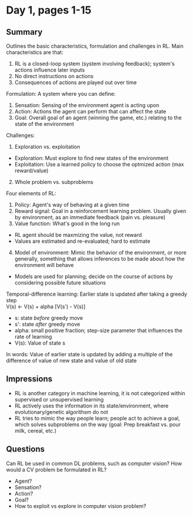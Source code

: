 # Day 1, pages 1-15

## Summary
Outlines the basic characteristics, formulation and challenges in RL.
Main characteristics are that:
1. RL is a closed-loop system (system involving feedback); system's actions influence later inputs
2. No direct instructions on actions
3. Consequences of actions are played out over time

Formulation:
A system where you can define:
1. Sensation: Sensing of the environment agent is acting upon
2. Action: Actions the agent can perform that can affect the state
3. Goal: Overall goal of an agent (winning the game, etc.) relating to the state of the environment

Challenges:
1. Exploration vs. exploitation
  * Exploration: Must explore to find new states of the environment
  * Exploitation: Use a learned policy to choose the optmized action (max reward/value)
2. Whole problem vs. subproblems

Four elements of RL:
1. Policy: Agent's way of behaving at a given time
2. Reward signal: Goal in a reinforcement learning problem. Usually given by environment, as an immediate feedback (pain vs. pleasure)
3. Value function: What's good in the long run
  * RL agent should be maxmizing the value, not reward
  * Values are estimated and re-evaluated; hard to estimate
4. Model of environment: Mimic the behavior of the environment, or more generally, something that allows inferences to be made about how the environment will behave
  *  Models are used for planning; decide on the course of actions by considering possible future situations

Temporal-difference learning: Earlier state is updated after taking a greedy step \
V(s) <- V(s) + alpha [V(s') - V(s)]


* s: state _before_ greedy move
* s': state _after_ greedy move
* alpha: small positive fraction; step-size parameter that influences the rate of learning
* V(s): Value of state s

In words: Value of earlier state is updated by adding a multiple of the difference of value of new state and value of old state

## Impressions
* RL is another category in machine learning, it is not categorized within supervised or unsupervised learning
* RL actively uses the information in its state/environment, where evolutionary/genetic algorithsm do not
* RL tries to mimic the way people learn; people act to achieve a goal, which solves subproblems on the way (goal: Prep breakfast vs. pour milk, cereal, etc.)


## Questions
Can RL be used in common DL problems, such as computer vision? How would a CV problem be formulated in RL?
* Agent?
* Sensation?
* Action?
* Goal?
* How to exploit vs explore in computer vision problem?
